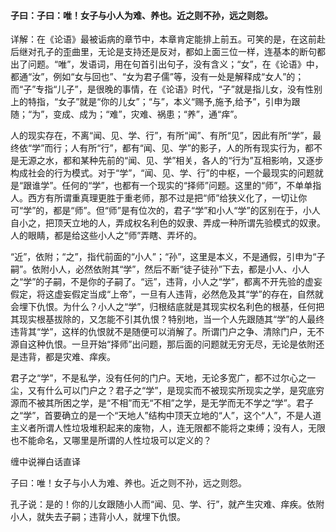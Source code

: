 #### 子曰：子曰：唯！女子与小人为难、养也。近之则不孙，远之则怨。

详解：在《论语》最被诟病的章节中，本章肯定能排上前五。可笑的是，在这前赴后继对孔子的歪曲里，无论是支持还是反对，都如上面三位一样，连基本的断句都出了问题。“唯”，发语词，用在句首引出句子，没有含义；“女”，在《论语》中，都通“汝”，例如“女与回也”、“女为君子儒”等，没有一处是解释成“女人”的；而“子”专指“儿子”，是很晚的事情，在《论语》时代，“子”就是指儿女，没有性别上的特指，“女子”就是“你的儿女”；“与”，本义“赐予,施予,给予”，引申为跟随；“为”，变成、成为；“难”，灾难、祸患；“养”，通“痒”。

人的现实存在，不离“闻、见、学、行”，有所“闻”、有所“见”，因此有所“学”，最终依“学”而行；人有所“行”，都有“闻、见、学”的影子，人的所有现实行为，都不是无源之水，都和某种先前的“闻、见、学”相关，各人的“行为”互相影响，又逐步构成社会的行为模式。对于“学”，“闻、见、学、行”的中枢，一个最现实的问题就是“跟谁学”。任何的“学”，也都有一个现实的“择师”问题。这里的“师”，不单单指人。西方有所谓重真理更胜于重老师，那不过是把“师”给狭义化了，一切让你可“学”的，都是“师”。但“师”是有位次的，君子“学”和小人“学”的区别在于，小人自小之，把顶天立地的人，弄成权名利色的奴隶、弄成一种所谓先验模式的奴隶。人的眼睛，都是给这些小人之“师”弄瞎、弄坏的。

“近”，依附；“之”，指代前面的“小人”；“孙”，这里是本义，不是通假，引申为“子嗣”。依附小人，必然依附其“学”，然后不断“徒子徒孙”下去，都是小人、小人之“学”的子嗣，不是你的子嗣了。“远”，违背，小人之“学”，都离不开先验的虚妄假定，将这虚妄假定当成“上帝”，一旦有人违背，必然危及其“学”的存在，自然就会埋下仇恨。为什么？小人之“学”，归根结底就是其现实权名利色的根基，任何把其现实根基拔除的，又怎能不引其仇恨？特别地，当一个人先跟随其“学”的人最终违背其“学”，这样的仇恨就不是随便可以消解了。所谓门户之争、清除门户，无不源自这种仇恨。一旦开始“择师”出问题，那后面的问题就无穷无尽，无论是依附还是违背，都是灾难、痒疾。

君子之“学”，不是私学，没有任何的门户。天地，无论多宽广，都不过尔心之一尘，又有什么可以门户之？君子之“学”，是现实而不被现实所现实之学，是究底穷源而不被其所困之学，是“不相”而无“不相”之学，是无学而无不学之“学”。君子之“学”，首要确立的是一个“天地人”结构中顶天立地的“人”，这个“人”，不是人道主义者所谓人性垃圾堆积起来的废物，人，连无限都不能将之束缚；没有人，无限也不能命名，又哪里是所谓的人性垃圾可以定义的？

缠中说禅白话直译 

子曰：唯！女子与小人为难、养也。近之则不孙，远之则怨。

孔子说：是的！你的儿女跟随小人而“闻、见、学、行”，就产生灾难、痒疾。依附小人，就失去子嗣；违背小人，就埋下仇恨。
